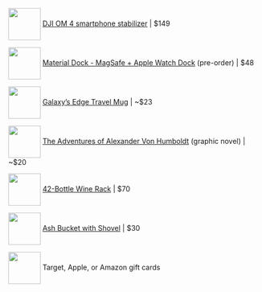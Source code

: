 <a href="https://www.amazon.com/DJI-OM-Handheld-Smartphone-Stabilizer/dp/B08CMVGVQY"><img src="https://images-na.ssl-images-amazon.com/images/I/71yauPbL7KL._AC_SL1500_.jpg" align="center" width="64" ></a> [DJI OM 4 smartphone stabilizer](https://www.amazon.com/DJI-OM-Handheld-Smartphone-Stabilizer/dp/B08CMVGVQY) |
$149

<a href="https://www.studioneat.com/products/materialdock"><img src="https://cdn.shopify.com/s/files/1/0057/8492/products/DDOCKPerps_1024x1024.jpg" align="center" width="64" ></a> [Material Dock - MagSafe + Apple Watch Dock](https://www.studioneat.com/products/materialdock) (pre-order) |
$48

<a href="https://wdwnt.com/2020/11/photos-new-star-wars-galaxys-edge-travel-mug-and-spirit-jersey-arrive-at-disneyland-resort/"><img src="https://wdwnt.com/wp-content/uploads/2020/11/galaxys-edge-travel-mug-1-5773869-1200x900.jpg" align="center" width="64" ></a> [Galaxy’s Edge Travel Mug](https://wdwnt.com/2020/11/photos-new-star-wars-galaxys-edge-travel-mug-and-spirit-jersey-arrive-at-disneyland-resort/) | 
~$23

<a href="https://www.amazon.com/dp/1524747378/"><img src="https://m.media-amazon.com/images/I/51PQVYXvl4L._SY346_.jpg" align="center" width="64" ></a> [The Adventures of Alexander Von Humboldt](https://www.amazon.com/dp/1524747378/) (graphic novel) | 
~$20

<a href="https://www.amazon.com/gp/product/B083LQRY6V/"><img src="https://images-na.ssl-images-amazon.com/images/I/71r46vBV9dL._AC_SL1500_.jpg" align="center" width="64" ></a> [42-Bottle Wine Rack](https://www.amazon.com/gp/product/B083LQRY6V/) |
$70

<a href="https://www.menards.com/main/heating-cooling/fireplaces-stoves/fireplace-wood-stove-tools-accessories/wood-stove-accessories/pleasant-hearth-products-reg-ash-bucket-with-shovel/fa025z-9/p-1444431364819-c-1524062365875.htm"><img src="https://hw.menardc.com/main/items/media/GHPGR001/ProductLarge/FA025Z-M-6401060-ash-bucket-shovel.jpg" align="center" width="64" ></a> [Ash Bucket with Shovel](https://www.menards.com/main/heating-cooling/fireplaces-stoves/fireplace-wood-stove-tools-accessories/wood-stove-accessories/pleasant-hearth-products-reg-ash-bucket-with-shovel/fa025z-9/p-1444431364819-c-1524062365875.htm) | 
$30

<img src="https://www.justdrums.com/wp-content/uploads/2018/12/giftcard_image1.png" align="center" width="64"> Target, Apple, or Amazon gift cards